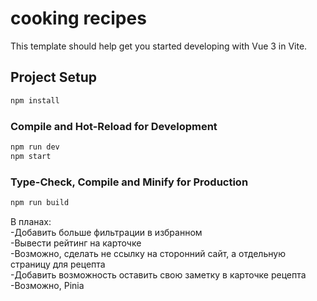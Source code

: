 # cooking recipes
This template should help get you started developing with Vue 3 in Vite.

## Project Setup

```sh
npm install
```

### Compile and Hot-Reload for Development

```sh
npm run dev
npm start
```

### Type-Check, Compile and Minify for Production

```sh
npm run build
```

В планах:  
-Добавить больше фильтрации в избранном  
-Вывести рейтинг на карточке  
-Возможно, сделать не ссылку на сторонний сайт, а отдельную страницу для рецепта  
-Добавить возможность оставить свою заметку в карточке рецепта
-Возможно, Pinia  
